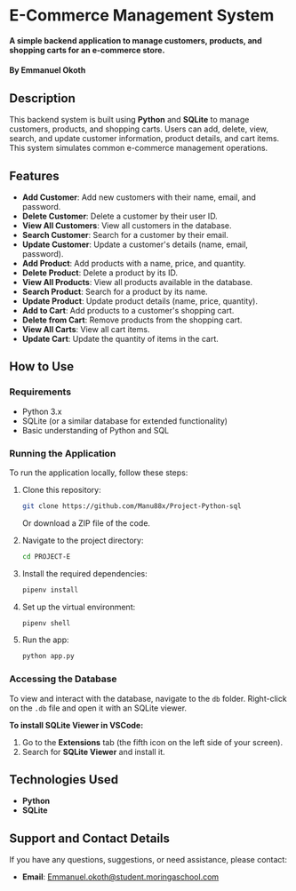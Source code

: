 # E-Commerce Management System

#### A simple backend application to manage customers, products, and shopping carts for an e-commerce store.

#### By **Emmanuel Okoth**

## Description

This backend system is built using **Python** and **SQLite** to manage customers, products, and shopping carts. Users can add, delete, view, search, and update customer information, product details, and cart items. This system simulates common e-commerce management operations.

## Features

- **Add Customer**: Add new customers with their name, email, and password.
- **Delete Customer**: Delete a customer by their user ID.
- **View All Customers**: View all customers in the database.
- **Search Customer**: Search for a customer by their email.
- **Update Customer**: Update a customer's details (name, email, password).
- **Add Product**: Add products with a name, price, and quantity.
- **Delete Product**: Delete a product by its ID.
- **View All Products**: View all products available in the database.
- **Search Product**: Search for a product by its name.
- **Update Product**: Update product details (name, price, quantity).
- **Add to Cart**: Add products to a customer's shopping cart.
- **Delete from Cart**: Remove products from the shopping cart.
- **View All Carts**: View all cart items.
- **Update Cart**: Update the quantity of items in the cart.

## How to Use

### Requirements

- Python 3.x
- SQLite (or a similar database for extended functionality)
- Basic understanding of Python and SQL

### Running the Application

To run the application locally, follow these steps:

1. Clone this repository:

    ```bash
    git clone https://github.com/Manu88x/Project-Python-sql
    ```

    Or download a ZIP file of the code.

2. Navigate to the project directory:

    ```bash
    cd PROJECT-E
    ```

3. Install the required dependencies:

    ```bash
    pipenv install
    ```

4. Set up the virtual environment:

    ```bash
    pipenv shell
    ```

5. Run the app:

    ```bash
    python app.py
    ```

### Accessing the Database

To view and interact with the database, navigate to the `db` folder. Right-click on the `.db` file and open it with an SQLite viewer.

**To install SQLite Viewer in VSCode:**

1. Go to the **Extensions** tab (the fifth icon on the left side of your screen).
2. Search for **SQLite Viewer** and install it.

## Technologies Used

- **Python**
- **SQLite**

## Support and Contact Details

If you have any questions, suggestions, or need assistance, please contact:

- **Email**: Emmanuel.okoth@student.moringaschool.com

